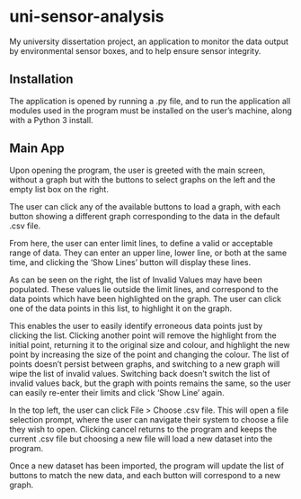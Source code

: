 # uni-sensor-analysis

My university dissertation project, an application to monitor the data output by environmental sensor boxes, and to help ensure sensor integrity.

## Installation
The application is opened by running a .py file, and to run the application all modules used in the program must be installed on the user’s machine, along with a Python 3 install. 

## Main App
Upon opening the program, the user is greeted with the main screen, without a graph but with the buttons to select graphs on the left and the empty list box on the right.

The user can click any of the available buttons to load a graph, with each button showing a different graph corresponding to the data in the default .csv file.

From here, the user can enter limit lines, to define a valid or acceptable range of data. They can enter an upper line, lower line, or both at the same time, and clicking the ‘Show Lines’ button will display these lines.

As can be seen on the right, the list of Invalid Values may have been populated. These values lie outside the limit lines, and correspond to the data points which have been highlighted on the graph. The user can click one of the data points in this list, to highlight it on the graph.

This enables the user to easily identify erroneous data points just by clicking the list. Clicking another point will remove the highlight from the initial point, returning it to the original size and colour, and highlight the new point by increasing the size of the point and changing the colour. The list of points doesn’t persist between graphs, and switching to a new graph will wipe the list of invalid values. Switching back doesn’t switch the list of invalid values back, but the graph with points remains the same, so the user can easily re-enter their limits and click ‘Show Line’ again. 

In the top left, the user can click File > Choose .csv file. This will open a file selection prompt, where the user can navigate their system to choose a file they wish to open. Clicking cancel returns to the program and keeps the current .csv file but choosing a new file will load a new dataset into the program.

Once a new dataset has been imported, the program will update the list of buttons to match the new data, and each button will correspond to a new graph.